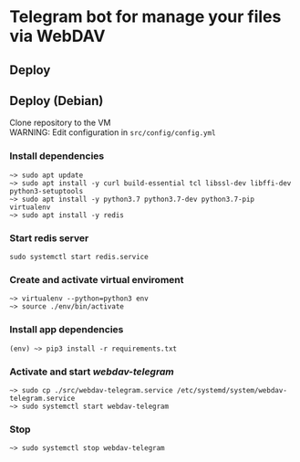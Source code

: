 # Telegram bot for manage your files via WebDAV

## Deploy

## Deploy (Debian)
Clone repository to the VM  
WARNING: Edit configuration in `src/config/config.yml`

### Install dependencies
```shell
~> sudo apt update
~> sudo apt install -y curl build-essential tcl libssl-dev libffi-dev python3-setuptools
~> sudo apt install -y python3.7 python3.7-dev python3.7-pip virtualenv
~> sudo apt install -y redis
```

### Start redis server
```shell
sudo systemctl start redis.service
```

### Create and activate virtual enviroment
```shell
~> virtualenv --python=python3 env
~> source ./env/bin/activate
```

### Install app dependencies
```shell
(env) ~> pip3 install -r requirements.txt
```


### Activate and start *webdav-telegram*
```shell
~> sudo cp ./src/webdav-telegram.service /etc/systemd/system/webdav-telegram.service
~> sudo systemctl start webdav-telegram
```

### Stop
```shell
~> sudo systemctl stop webdav-telegram
```